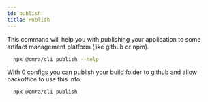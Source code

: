 ```yaml
---
id: publish
title: Publish
---
```


This command will help you with publishing your application to some artifact management platform (like github or npm).

```bash
  npx @cmra/cli publish --help
```

With 0 configs you can publish your build folder to github and allow backoffice to use this info.

```bash
  npx @cmra/cli publish
```
